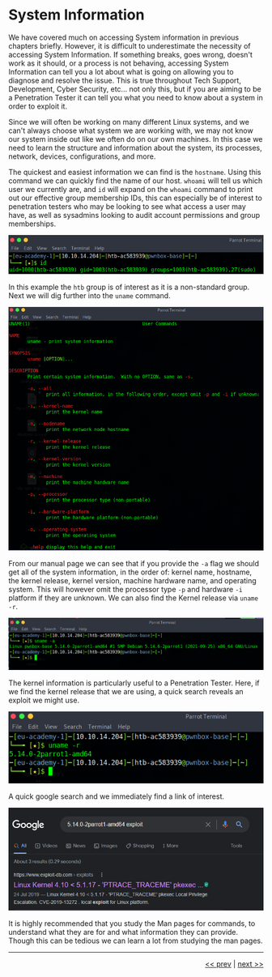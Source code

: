 # System Information

We have covered much on accessing System information in previous chapters briefly. However, it is difficult to underestimate the necessity of accessing System Information. If something breaks, goes wrong, doesn't work as it should, or a process is not behaving, accessing System Information can tell you a lot about what is going on allowing you to diagnose and resolve the issue. This is true throughout Tech Support, Development, Cyber Security, etc... not only this, but if you are aiming to be a Penetration Tester it can tell you what you need to know about a system in order to exploit it.

Since we will often be working on many different Linux systems, and we can't always choose what system we are working with, we may not know our system inside out like we often do on our own machines. In this case we need to learn the structure and information about the system, its processes, network, devices, configurations, and more.

The quickest and easiest information we can find is the ```hostname```. Using this command we can quickly find the name of our host. ```whoami``` will tell us which user we currently are, and ```id``` will expand on the ```whoami``` command to print out our effective group membership IDs, this can especially be of interest to penetration testers who may be looking to see what access a user may have, as well as sysadmins looking to audit account permissions and group memberships.

![Group ID](../images/groupID.png)

In this example the ```htb``` group is of interest as it is a non-standard group. Next we will dig further into the ```uname``` command.

![Man Uname](../images/uname.png)

From our manual page we can see that if you provide the ```-a``` flag we should get all of the system information, in the order of: kernel name, hostname, the kernel release, kernel version, machine hardware name, and operating system. This will however omit the processor type ```-p``` and hardware ```-i``` platform if they are unknown. We can also find the Kernel release via ```uname -r```.

![Uname Information](../images/unameInformation.png)

The kernel information is particularly useful to a Penetration Tester. Here, if we find the kernel release that we are using, a quick search reveals an exploit we might use.

![Uname Release](../images/unameRelease.png)

A quick google search and we immediately find a link of interest.

![Exploit](../images/exploit.png)

It is highly recommended that you study the Man pages for commands, to understand what they are for and what information they can provide. Though this can be tedious we can learn a lot from studying the man pages.

___

<div align="right">

[<< prev](./8_SHELL.md) | [next >>]()
</div>
